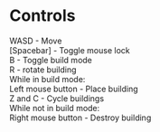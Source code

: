 <h1>Controls</h1>
WASD - Move<br>
[Spacebar] - Toggle mouse lock<br>
B - Toggle build mode<br>
R - rotate building<br>
While in build mode:<br>
Left mouse button - Place building<br>
Z and C - Cycle buildings<br>
While not in build mode:<br>
Right mouse button - Destroy building<br>
